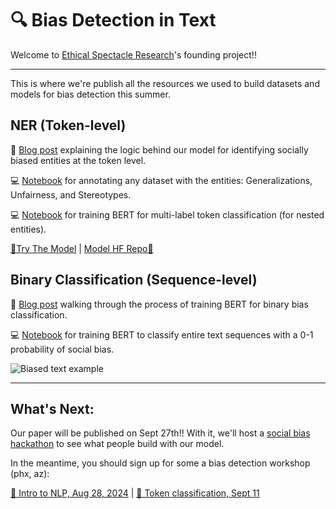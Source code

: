 # 🔍 Bias Detection in Text

Welcome to [Ethical Spectacle Research](https:/ethicalspectacle.org)'s founding project!!

---

This is where we're publish all the resources we used to build datasets and models for bias detection this summer.

## NER (Token-level)

📝 [Blog post](https://huggingface.co/blog/maximuspowers/bias-entity-recognition) explaining the logic behind our model for identifying socially biased entities at the token level.

💻 [Notebook](ner_annotation_pipeline.ipynb) for annotating any dataset with the entities: Generalizations, Unfairness, and Stereotypes.

💻 [Notebook](ner_bert_training.ipynb) for training BERT for multi-label token classification (for nested entities).

[🚀Try The Model](https://huggingface.co/spaces/maximuspowers/bias-detection-ner) | [Model HF Repo🤗](https://huggingface.co/maximuspowers/bias-detection-ner)

## Binary Classification (Sequence-level)

📝 [Blog post](https://huggingface.co/blog/maximuspowers/bias-detection-in-text) walking through the process of training BERT for binary bias classification.

💻 [Notebook](bert_bias_binary_training.ipynb) for training BERT to classify entire text sequences with a 0-1 probability of social bias.

![Biased text example](hero-pic-smaller.png)

---

## What's Next:

Our paper will be published on Sept 27th!! With it, we'll host a [social bias hackathon](https://ethicalspectacle.org/hackathon?id=8) to see what people build with our model. 

In the meantime, you should sign up for some a bias detection workshop (phx, az): 

[📅 Intro to NLP, Aug 28, 2024](https://www.meetup.com/ethical-spectacle-research/events/302141069/?eventOrigin=group_events_list) | [📅 Token classification, Sept 11](https://www.meetup.com/ethical-spectacle-research/events/302396840/?eventOrigin=group_events_list)
